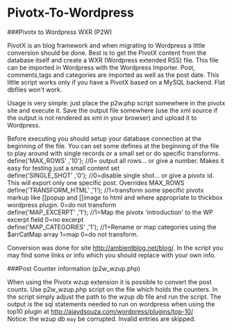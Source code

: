 Pivotx-To-Wordpress
===================

###Pivotx to Wordpress WXR  (P2W) 

PivotX is an blog framework and when migrating to Wordpress a little conversion should be done. 
Best is to get the PivotX content from the database itself and create a WXR (Wordpress extended RSS)  file. 
This file can be imported in Wordpress with the Wordpress Importer.
Post, comments,tags and categories are imported as well as the post date.
This little script works only if you have a PivotX based on a MySQL backend. Flat dbfiles won't work.

Usage is very simple:  just place the p2w.php script somewhere in the pivotx site and execute it. Save the output file somewhere (use the xml source if the output is not rendered as xml in your browser) and upload it to Wordpress. 

Before executing you should setup your database connection at the beginning of the file.
You can set some defines at the beginning of the file to play around with single records or a small set or do specific transforms.
<br>define('MAX_ROWS' ,'10');  //0= output all rows... or give a number. Makes it easy for testing just a small content set
<br>define('SINGLE_SHOT' ,'0');  //0=disable single shot... or give a pivotx id. This will export only one specific post. Overrides MAX_ROWS
<br>define('TRANSFORM_HTML' ,'1');  //1=transform some specific pivotx markup like  [[popup and [[image  to html and where appropriate to thickbox wordpress plugin. 0=do not transform
<br>define('MAP_EXCERPT' ,'1');  //1=Map the pivotx 'introduction' to the WP excerpt field 0=no excerpt
<br>define('MAP_CATEGORIES' ,'1');  //1=Rename or map categories using the $arrCatMap array 1=map 0=do not transform. 

Conversion was done for site http://ambientblog.net/blog/.  In the script you may find some links or info which you should replace with your own info.

###Post Counter information (p2w_wzup.php)

When using the Pivotx wzup extension it is possible to convert the post counts. Use p2w_wzup.php script on the file which holds the counters. In the script simply adjust the path to the wzup db file and run the script. The output is the sql statements needed to run on wordpress when using the top10 plugin at http://ajaydsouza.com/wordpress/plugins/top-10/
<br>Notice: the wzup db `may` be corrupted.  Invalid entries are skipped.


